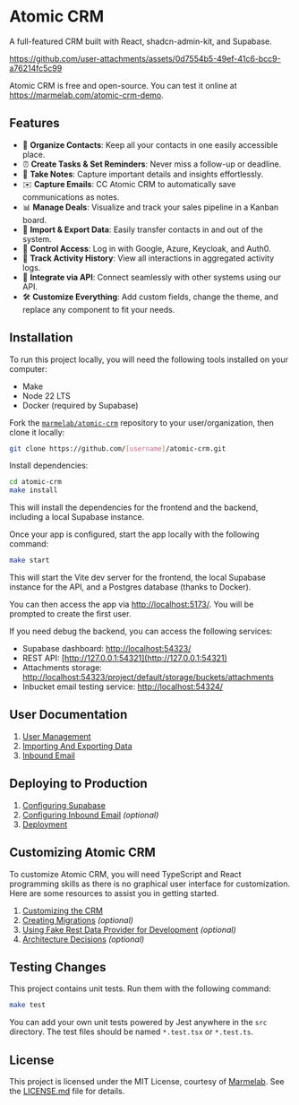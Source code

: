 # Atomic CRM

A full-featured CRM built with React, shadcn-admin-kit, and Supabase.

https://github.com/user-attachments/assets/0d7554b5-49ef-41c6-bcc9-a76214fc5c99

Atomic CRM is free and open-source. You can test it online at https://marmelab.com/atomic-crm-demo.

## Features

- 📇 **Organize Contacts**: Keep all your contacts in one easily accessible place.
- ⏰ **Create Tasks & Set Reminders**: Never miss a follow-up or deadline.
- 📝 **Take Notes**: Capture important details and insights effortlessly.
- ✉️ **Capture Emails**: CC Atomic CRM to automatically save communications as notes.
- 📊 **Manage Deals**: Visualize and track your sales pipeline in a Kanban board.
- 🔄 **Import & Export Data**: Easily transfer contacts in and out of the system.
- 🔐 **Control Access**: Log in with Google, Azure, Keycloak, and Auth0.
- 📜 **Track Activity History**: View all interactions in aggregated activity logs.
- 🔗 **Integrate via API**: Connect seamlessly with other systems using our API.
- 🛠️ **Customize Everything**: Add custom fields, change the theme, and replace any component to fit your needs.

## Installation

To run this project locally, you will need the following tools installed on your computer:

- Make
- Node 22 LTS
- Docker (required by Supabase)

Fork the [`marmelab/atomic-crm`](https://github.com/marmelab/atomic-crm) repository to your user/organization, then clone it locally:

```sh
git clone https://github.com/[username]/atomic-crm.git
```

Install dependencies:

```sh
cd atomic-crm
make install
```

This will install the dependencies for the frontend and the backend, including a local Supabase instance.

Once your app is configured, start the app locally with the following command:

```sh
make start
```

This will start the Vite dev server for the frontend, the local Supabase instance for the API, and a Postgres database (thanks to Docker).

You can then access the app via [http://localhost:5173/](http://localhost:5173/). You will be prompted to create the first user.

If you need debug the backend, you can access the following services: 

- Supabase dashboard: [http://localhost:54323/](http://localhost:54323/)
- REST API: [http://127.0.0.1:54321](http://127.0.0.1:54321)
- Attachments storage: [http://localhost:54323/project/default/storage/buckets/attachments](http://localhost:54323/project/default/storage/buckets/attachments)
- Inbucket email testing service: [http://localhost:54324/](http://localhost:54324/)

## User Documentation

1. [User Management](./doc/src/content/docs/users/user-management.mdx)
2. [Importing And Exporting Data](./doc/src/content/docs/users/import-contacts.mdx)
3. [Inbound Email](./doc/src/content/docs/users/inbound-email.mdx)

## Deploying to Production

1. [Configuring Supabase](./doc/src/content/docs/developers/supabase-configuration.mdx)
2. [Configuring Inbound Email](./doc/src/content/docs/developers/inbound-email-configuration.mdx) *(optional)*
3. [Deployment](./doc/src/content/docs/developers/deploy.mdx)

## Customizing Atomic CRM

To customize Atomic CRM, you will need TypeScript and React programming skills as there is no graphical user interface for customization. Here are some resources to assist you in getting started.

1. [Customizing the CRM](./doc/src/content/docs/developers/customizing.mdx)
2. [Creating Migrations](./doc/src/content/docs/developers/migrations.mdx) *(optional)*
3. [Using Fake Rest Data Provider for Development](./doc/src/content/docs/developers/data-providers.mdx) *(optional)*
4. [Architecture Decisions](./doc/src/content/docs/developers/architecture-choices.mdx) *(optional)*

## Testing Changes

This project contains unit tests. Run them with the following command:

```sh
make test
```

You can add your own unit tests powered by Jest anywhere in the `src` directory. The test files should be named `*.test.tsx` or `*.test.ts`.

## License

This project is licensed under the MIT License, courtesy of [Marmelab](https://marmelab.com). See the [LICENSE.md](./LICENSE.md) file for details.
